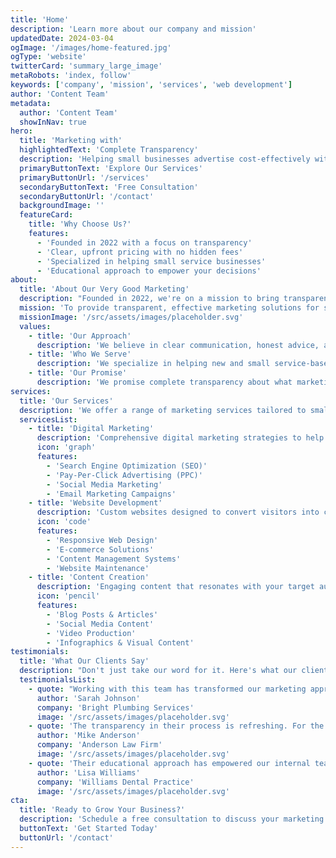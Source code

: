 ```yaml
---
title: 'Home'
description: 'Learn more about our company and mission'
updatedDate: 2024-03-04
ogImage: '/images/home-featured.jpg'
ogType: 'website'
twitterCard: 'summary_large_image'
metaRobots: 'index, follow'
keywords: ['company', 'mission', 'services', 'web development']
author: 'Content Team'
metadata:
  author: 'Content Team'
  showInNav: true
hero:
  title: 'Marketing with'
  highlightedText: 'Complete Transparency'
  description: 'Helping small businesses advertise cost-effectively without the usual marketing smoke and mirrors.'
  primaryButtonText: 'Explore Our Services'
  primaryButtonUrl: '/services'
  secondaryButtonText: 'Free Consultation'
  secondaryButtonUrl: '/contact'
  backgroundImage: ''
  featureCard:
    title: 'Why Choose Us?'
    features:
      - 'Founded in 2022 with a focus on transparency'
      - 'Clear, upfront pricing with no hidden fees'
      - 'Specialized in helping small service businesses'
      - 'Educational approach to empower your decisions'
about:
  title: 'About Our Very Good Marketing'
  description: "Founded in 2022, we're on a mission to bring transparency and effectiveness to small business marketing."
  mission: 'To provide transparent, effective marketing solutions for small service businesses.'
  missionImage: '/src/assets/images/placeholder.svg'
  values:
    - title: 'Our Approach'
      description: 'We believe in clear communication, honest advice, and marketing strategies that actually work for small businesses.'
    - title: 'Who We Serve'
      description: 'We specialize in helping new and small service-based businesses that need effective marketing without the big agency price tag.'
    - title: 'Our Promise'
      description: 'We promise complete transparency about what marketing can and cannot do for your business, with no hidden fees or false promises.'
services:
  title: 'Our Services'
  description: 'We offer a range of marketing services tailored to small businesses needs.'
  servicesList:
    - title: 'Digital Marketing'
      description: 'Comprehensive digital marketing strategies to help your business grow online.'
      icon: 'graph'
      features:
        - 'Search Engine Optimization (SEO)'
        - 'Pay-Per-Click Advertising (PPC)'
        - 'Social Media Marketing'
        - 'Email Marketing Campaigns'
    - title: 'Website Development'
      description: 'Custom websites designed to convert visitors into customers.'
      icon: 'code'
      features:
        - 'Responsive Web Design'
        - 'E-commerce Solutions'
        - 'Content Management Systems'
        - 'Website Maintenance'
    - title: 'Content Creation'
      description: 'Engaging content that resonates with your target audience.'
      icon: 'pencil'
      features:
        - 'Blog Posts & Articles'
        - 'Social Media Content'
        - 'Video Production'
        - 'Infographics & Visual Content'
testimonials:
  title: 'What Our Clients Say'
  description: "Don't just take our word for it. Here's what our clients have to say about our services."
  testimonialsList:
    - quote: "Working with this team has transformed our marketing approach. We've seen a 40% increase in qualified leads within three months."
      author: 'Sarah Johnson'
      company: 'Bright Plumbing Services'
      image: '/src/assets/images/placeholder.svg'
    - quote: 'The transparency in their process is refreshing. For the first time, I actually understand where my marketing budget is going and why.'
      author: 'Mike Anderson'
      company: 'Anderson Law Firm'
      image: '/src/assets/images/placeholder.svg'
    - quote: 'Their educational approach has empowered our internal team to make better marketing decisions.'
      author: 'Lisa Williams'
      company: 'Williams Dental Practice'
      image: '/src/assets/images/placeholder.svg'
cta:
  title: 'Ready to Grow Your Business?'
  description: 'Schedule a free consultation to discuss your marketing needs.'
  buttonText: 'Get Started Today'
  buttonUrl: '/contact'
---
```

